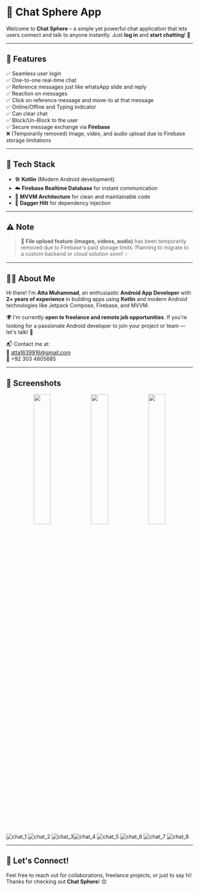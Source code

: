 # 💬 Chat Sphere App

Welcome to **Chat Sphere** – a simple yet powerful chat application that lets users connect and talk to anyone instantly. Just **log in** and **start chatting**! 🚀

---

## 📱 Features

✅ Seamless user login  
✅ One-to-one real-time chat  
✅ Reference messages just like whatsApp slide and reply   
✅ Reaction on messages   
✅ Click on reference message and move-to at that message   
✅ Online/Offine and Typing indicator   
✅ Can clear chat   
✅ Block/Un-Block to the user   
✅ Secure message exchange via **Firebase**    
❌ (Temporarily removed) Image, video, and audio upload due to Firebase storage limitations   

---

## 🔧 Tech Stack

- 🛠️ **Kotlin** (Modern Android development)
- ☁️ **Firebase Realtime Database** for instant communication
- 🧠 **MVVM Architecture** for clean and maintainable code
- 💉 **Dagger Hilt** for dependency injection

---

## ⚠️ Note

> 📂 **File upload feature (images, videos, audio)** has been temporarily removed due to Firebase's paid storage limits. Planning to migrate to a custom backend or cloud solution soon! 💡

---

## 👨‍💻 About Me

Hi there! I'm **Atta Muhammad**, an enthusiastic **Android App Developer** with **2+ years of experience** in building apps using **Kotlin** and modern Android technologies like Jetpack Compose, Firebase, and MVVM.

🌍 I'm currently **open to freelance and remote job opportunities**. If you're looking for a passionate Android developer to join your project or team — let's talk! 🤝

📬 Contact me at:  
📧 atta1639916@gmail.com  
📱 +92 303 4805685

---

## 📸 Screenshots 


<p align="center">
  <img src="https://github.com/user-attachments/assets/c1287307-9fcd-414e-890f-09ed086be9a3" width="30%">
  <img src="https://github.com/user-attachments/assets/b3d036e7-6b30-4e44-89ee-0cb6bb2bc523" width="30%">
  <img src="screenshots/screen3.png" width="30%">
</p>


![chat_1](https://github.com/user-attachments/assets/c1287307-9fcd-414e-890f-09ed086be9a3) ![chat_2](https://github.com/user-attachments/assets/28e09f46-2d1c-41a2-846c-d3d92d44115c) ![chat_3](https://github.com/user-attachments/assets/b3d036e7-6b30-4e44-89ee-0cb6bb2bc523)![chat_4](https://github.com/user-attachments/assets/37c12a66-49d7-499e-9156-08e480348d99) ![chat_5](https://github.com/user-attachments/assets/3877aa2a-a449-4bfa-94a2-d49df2e2867f) ![chat_6](https://github.com/user-attachments/assets/a9035add-ff9a-46d3-9383-5904506d1490)
![chat_7](https://github.com/user-attachments/assets/826219c4-bed6-417b-984d-d8e513a7ce98)
![chat_8](https://github.com/user-attachments/assets/90447f35-831f-4063-88aa-a8050b29d636)







---

## 🤝 Let's Connect!

Feel free to reach out for collaborations, freelance projects, or just to say hi!  
Thanks for checking out **Chat Sphere**! 😊
